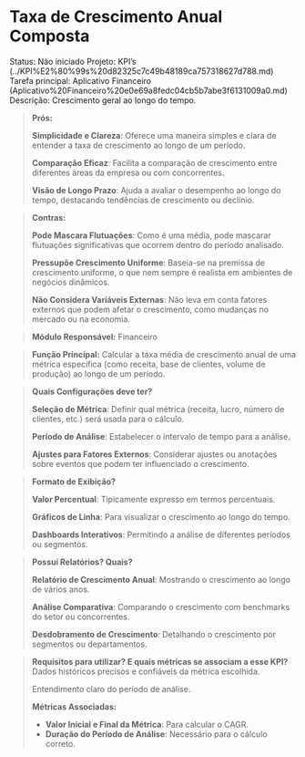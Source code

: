 # Taxa de Crescimento Anual Composta

Status: Não iniciado
Projeto: KPI’s (../KPI%E2%80%99s%20d82325c7c49b48189ca757318627d788.md)
Tarefa principal: Aplicativo Financeiro (Aplicativo%20Financeiro%20e0e69a8fedc04cb5b7abe3f6131009a0.md)
Descrição: Crescimento geral ao longo do tempo.

> **Prós:**
> 
> 
> **Simplicidade e Clareza**: Oferece uma maneira simples e clara de entender a taxa de crescimento ao longo de um período.
> 
> **Comparação Eficaz**: Facilita a comparação de crescimento entre diferentes áreas da empresa ou com concorrentes.
> 
> **Visão de Longo Prazo**: Ajuda a avaliar o desempenho ao longo do tempo, destacando tendências de crescimento ou declínio.
> 

> **Contras:**
> 
> 
> **Pode Mascara Flutuações**: Como é uma média, pode mascarar flutuações significativas que ocorrem dentro do período analisado.
> 
> **Pressupõe Crescimento Uniforme**: Baseia-se na premissa de crescimento uniforme, o que nem sempre é realista em ambientes de negócios dinâmicos.
> 
> **Não Considera Variáveis Externas**: Não leva em conta fatores externos que podem afetar o crescimento, como mudanças no mercado ou na economia.
> 

> **Módulo Responsável:**
Financeiro
> 

> **Função Principal:**
Calcular a taxa média de crescimento anual de uma métrica específica (como receita, base de clientes, volume de produção) ao longo de um período.
> 

> **Quais Configurações deve ter?**
> 
> 
> **Seleção de Métrica**: Definir qual métrica (receita, lucro, número de clientes, etc.) será usada para  o cálculo.
> 
> **Período de Análise**: Estabelecer o intervalo de tempo para a análise.
> 
> **Ajustes para Fatores Externos**: Considerar ajustes ou anotações sobre eventos que podem ter influenciado o crescimento.
> 

> **Formato de Exibição?**
> 
> 
> **Valor Percentual**:  Tipicamente expresso em termos percentuais.
> 
> **Gráficos de Linha**: Para visualizar o crescimento ao longo do tempo.
> 
> **Dashboards Interativos**: Permitindo a análise de diferentes períodos ou segmentos.
> 

> **Possuí Relatórios? Quais?**
> 
> 
> **Relatório de Crescimento Anual**: Mostrando o crescimento ao longo de vários anos.
> 
> **Análise Comparativa**: Comparando o crescimento com benchmarks do setor ou concorrentes.
> 
> **Desdobramento de Crescimento**: Detalhando o crescimento por segmentos ou departamentos.
> 

> **Requisitos para utilizar? E quais métricas se associam a esse KPI?**
Dados históricos precisos e confiáveis da métrica escolhida.
> 
> 
> Entendimento claro do período de análise.
> 
> **Métricas Associadas:**
> 
> - **Valor Inicial e Final da Métrica**: Para calcular o CAGR.
> - **Duração do Período de Análise**: Necessário para o cálculo correto.
